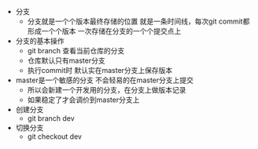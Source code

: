 - 分支
    + 分支就是一个个版本最终存储的位置 就是一条时间线，每次git commit都形成一个个版本 一次存储在分支的一个个提交点上
- 分支的基本操作
    + git branch 查看当前仓库的分支
    + 仓库默认只有master分支
    + 执行commit时 默认实在master分支上保存版本
- master是一个敏感的分支 不会轻易的在master分支上提交
    + 所以会新建一个开发用的分支，在分支上做版本记录
    + 如果稳定了才会调价到master分支上
- 创建分支
    + git branch dev
- 切换分支
    + git checkout dev